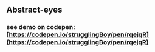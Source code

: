 ## Abstract-eyes
### see demo on codepen: [https://codepen.io/strugglingBoy/pen/rqejqR](https://codepen.io/strugglingBoy/pen/rqejqR)
